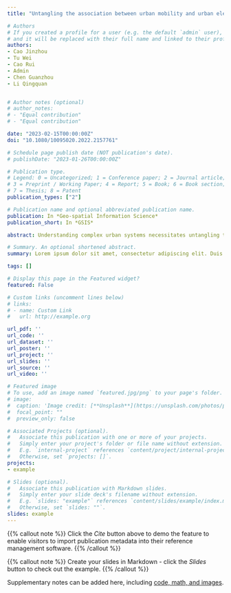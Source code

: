 ```yaml
---
title: "Untangling the association between urban mobility and urban elements"

# Authors
# If you created a profile for a user (e.g. the default `admin` user), write the username (folder name) here 
# and it will be replaced with their full name and linked to their profile.
authors:
- Cao Jinzhou
- Tu Wei
- Cao Rui
- Admin
- Chen Guanzhou
- Li Qingquan


# Author notes (optional)
# author_notes:
# - "Equal contribution"
# - "Equal contribution"

date: "2023-02-15T00:00:00Z"
doi: "10.1080/10095020.2022.2157761"

# Schedule page publish date (NOT publication's date).
# publishDate: "2023-01-26T00:00:00Z"

# Publication type.
# Legend: 0 = Uncategorized; 1 = Conference paper; 2 = Journal article;
# 3 = Preprint / Working Paper; 4 = Report; 5 = Book; 6 = Book section;
# 7 = Thesis; 8 = Patent
publication_types: ["2"]

# Publication name and optional abbreviated publication name.
publication: In *Geo-spatial Information Science*
publication_short: In *GSIS*

abstract: Understanding complex urban systems necessitates untangling the relationships between diverse urban elements such as population, infrastructure, and socioeconomic activities. Scaling laws are basic but effective rules for evaluating a city’s internal growth logic and assessing its efficiency by investigating whether urban indicators scale with population. To date, only limited research has empirically explored the scaling relations between variables of urban mobility in mega-cities at an intra-urban scale of a few meters. Using multiple urban-sensed and human-sensed data, this study proposes a thorough framework for quantifying the scaling laws in a city. To begin, urban mobility networks are built by aggregating population flows using large-scale mobile phone tracking data. To demonstrate the spatiotemporal variability of urban mobility, various network-based mobility measures are proposed. Following that, three different features of urban mobility laws are exposed, explaining spatial agglomeration, spatial hierarchical structures, and the temporal growth process. The scaling correlations between urban indicators pertaining to socioeconomic features and infrastructure and a mobility-population measure are then quantified using multi-sourced urban-sensed data. Applying this framework to the case study of Shenzhen, China revealed (a) spatial travel heterogeneity, hierarchical spatial structures, and mobility growth, and (b) not only a robust sub-linear relationship between infrastructure volume and population, but also a sub-linear relationship for socioeconomic activity. The identified scaling laws, both in terms of mobility measures and urban indicators, provide a multi-faceted portrait of the spatio-temporal variations of urban settings, allowing us to better understand intra-urban developments and, consequently, provide critical policy evaluations and suggestions for improving intra-urban efficiency in the future.

# Summary. An optional shortened abstract.
summary: Lorem ipsum dolor sit amet, consectetur adipiscing elit. Duis posuere tellus ac convallis placerat. Proin tincidunt magna sed ex sollicitudin condimentum.

tags: []

# Display this page in the Featured widget?
featured: False

# Custom links (uncomment lines below)
# links:
# - name: Custom Link
#   url: http://example.org

url_pdf: ''
url_code: ''
url_dataset: ''
url_poster: ''
url_project: ''
url_slides: ''
url_source: ''
url_video: ''

# Featured image
# To use, add an image named `featured.jpg/png` to your page's folder. 
# image:
#  caption: 'Image credit: [**Unsplash**](https://unsplash.com/photos/pLCdAaMFLTE)'
#  focal_point: ""
#  preview_only: false

# Associated Projects (optional).
#   Associate this publication with one or more of your projects.
#   Simply enter your project's folder or file name without extension.
#   E.g. `internal-project` references `content/project/internal-project/index.md`.
#   Otherwise, set `projects: []`.
projects:
- example

# Slides (optional).
#   Associate this publication with Markdown slides.
#   Simply enter your slide deck's filename without extension.
#   E.g. `slides: "example"` references `content/slides/example/index.md`.
#   Otherwise, set `slides: ""`.
slides: example
---
```


{{% callout note %}}
Click the *Cite* button above to demo the feature to enable visitors to import publication metadata into their reference management software.
{{% /callout %}}

{{% callout note %}}
Create your slides in Markdown - click the *Slides* button to check out the example.
{{% /callout %}}

Supplementary notes can be added here, including [code, math, and images](https://wowchemy.com/docs/writing-markdown-latex/).
